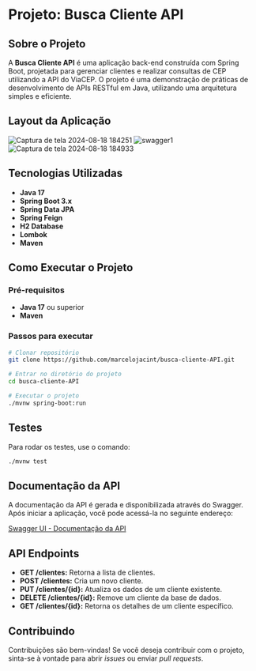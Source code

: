 

# Projeto: Busca Cliente API

## Sobre o Projeto

A **Busca Cliente API** é uma aplicação back-end construída com Spring Boot, projetada para gerenciar clientes e realizar consultas de CEP utilizando a API do ViaCEP. O projeto é uma demonstração de práticas de desenvolvimento de APIs RESTful em Java, utilizando uma arquitetura simples e eficiente.

## Layout da Aplicação

![Captura de tela 2024-08-18 184251](https://github.com/user-attachments/assets/e20e470f-1a99-4348-90d6-6f11d754e0c9)
![swagger1](https://github.com/user-attachments/assets/b6e74b8b-0cf0-4a5e-975a-4b89a311ae8a)
![Captura de tela 2024-08-18 184933](https://github.com/user-attachments/assets/801e1fac-2a0f-4335-b3ca-5a1f49aa298d)


## Tecnologias Utilizadas

- **Java 17**
- **Spring Boot 3.x**
- **Spring Data JPA**
- **Spring Feign**
- **H2 Database**
- **Lombok**
- **Maven**

## Como Executar o Projeto

### Pré-requisitos

- **Java 17** ou superior
- **Maven**

### Passos para executar

```bash
# Clonar repositório
git clone https://github.com/marcelojacint/busca-cliente-API.git

# Entrar no diretório do projeto
cd busca-cliente-API

# Executar o projeto
./mvnw spring-boot:run
```

## Testes

Para rodar os testes, use o comando:

```bash
./mvnw test
```

## Documentação da API

A documentação da API é gerada e disponibilizada através do Swagger. Após iniciar a aplicação, você pode acessá-la no seguinte endereço:

[Swagger UI - Documentação da API](http://localhost:8080/swagger-ui/index.html)

## API Endpoints

- **GET /clientes:** Retorna a lista de clientes.
- **POST /clientes:** Cria um novo cliente.
- **PUT /clientes/{id}:** Atualiza os dados de um cliente existente.
- **DELETE /clientes/{id}:** Remove um cliente da base de dados.
- **GET /clientes/{id}:** Retorna os detalhes de um cliente específico.

## Contribuindo

Contribuições são bem-vindas! Se você deseja contribuir com o projeto, sinta-se à vontade para abrir _issues_ ou enviar _pull requests_.
